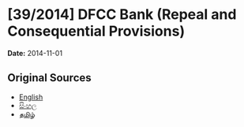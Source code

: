 # [39/2014] DFCC Bank (Repeal and Consequential Provisions)

**Date:** 2014-11-01

## Original Sources

- [English](https://documents.gov.lk/view/acts/2014/11/39-2014_E.pdf)
- [සිංහල](https://documents.gov.lk/view/acts/2014/11/39-2014_S.pdf)
- [தமிழ்](https://documents.gov.lk/view/acts/2014/11/39-2014_T.pdf)
